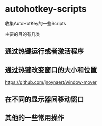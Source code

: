 # autohotkey-scripts

收集AutoHotKey的一些Scripts

主要的目的有几类

## 通过热键运行或者激活程序

## 通过热键改变窗口的大小和位置

https://github.com/jnoynaert/window-mover


## 在不同的显示器间移动窗口

## 其他的一些常用操作
